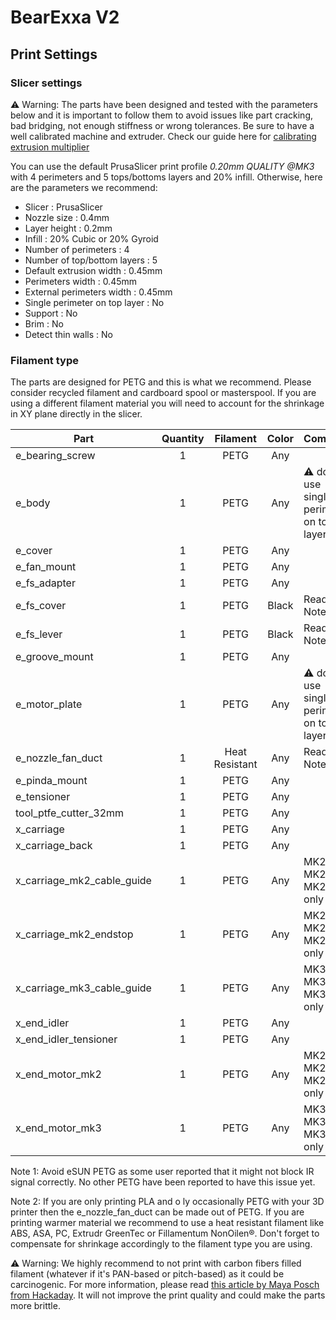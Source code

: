 # BearExxa V2

## Print Settings

### Slicer settings

:warning: Warning: The parts have been designed and tested with the parameters below and it is important to follow them to avoid issues like part cracking, bad bridging, not enough stiffness or wrong tolerances. Be sure to have a well calibrated machine and extruder. Check our guide here for [calibrating extrusion multiplier](https://guides.bear-lab.com/Guide/Extrusion+multiplier+and+filament+diameter/8?lang=en)

You can use the default PrusaSlicer print profile *0.20mm QUALITY @MK3* with 4 perimeters and 5 tops/bottoms layers and 20% infill. Otherwise, here are the parameters we recommend:

  * Slicer : PrusaSlicer
  * Nozzle size : 0.4mm
  * Layer height : 0.2mm
  * Infill : 20% Cubic or 20% Gyroid
  * Number of perimeters : 4
  * Number of top/bottom layers : 5
  * Default extrusion width : 0.45mm
  * Perimeters width : 0.45mm
  * External perimeters width : 0.45mm
  * Single perimeter on top layer : No
  * Support : No
  * Brim : No
  * Detect thin walls : No


### Filament type

The parts are designed for PETG and this is what we recommend. Please consider recycled filament and cardboard spool or masterspool. If you are using a different filament material you will need to account for the shrinkage in XY plane directly in the slicer.

| Part                       | Quantity |    Filament    | Color | Comment                     |
|----------------------------|:--------:|:--------------:|:-----:|-----------------------------|
| e_bearing_screw            |     1    |      PETG      |  Any  |                             |
| e_body                     |     1    |      PETG      |  Any  | :warning: do not use single perimeter on top layer |
| e_cover                    |     1    |      PETG      |  Any  |                             |
| e_fan_mount                |     1    |      PETG      |  Any  |                             |
| e_fs_adapter               |     1    |      PETG      |  Any  |                             |
| e_fs_cover                 |     1    |      PETG      | Black | Read Note 1                 |
| e_fs_lever                 |     1    |      PETG      | Black | Read Note 1                 |
| e_groove_mount             |     1    |      PETG      |  Any  |                             |
| e_motor_plate              |     1    |      PETG      |  Any  | :warning: do not use single perimeter on top layer | 
| e_nozzle_fan_duct          |     1    | Heat Resistant |  Any  | Read Note 2                 |
| e_pinda_mount              |     1    |      PETG      |  Any  |                             |
| e_tensioner                |     1    |      PETG      |  Any  |                             |
| tool_ptfe_cutter_32mm      |     1    |      PETG      |  Any  |                             |
| x_carriage                 |     1    |      PETG      |  Any  |                             |
| x_carriage_back            |     1    |      PETG      |  Any  |                             |
| x_carriage_mk2_cable_guide |     1    |      PETG      |  Any  | MK2.5, MK2.5S, MK2.5S+ only |
| x_carriage_mk2_endstop     |     1    |      PETG      |  Any  | MK2.5, MK2.5S, MK2.5S+ only |
| x_carriage_mk3_cable_guide |     1    |      PETG      |  Any  | MK3, MK3S, MK3S+ only       |
| x_end_idler                |     1    |      PETG      |  Any  |                             |
| x_end_idler_tensioner      |     1    |      PETG      |  Any  |                             |
| x_end_motor_mk2            |     1    |      PETG      |  Any  | MK2.5, MK2.5S, MK2.5S+ only |
| x_end_motor_mk3            |     1    |      PETG      |  Any  | MK3, MK3S, MK3S+ only       |

Note 1: Avoid eSUN PETG as some user reported that it might not block IR signal correctly. No other PETG have been reported to have this issue yet.

Note 2: If you are only printing PLA and o ly occasionally PETG with your 3D printer then the e_nozzle_fan_duct can be made out of PETG. If you are printing warmer material we recommend to use a heat resistant filament like ABS, ASA, PC, Extrudr GreenTec or Fillamentum NonOilen®. Don't forget to compensate for shrinkage accordingly to the filament type you are using.

:warning: Warning: We highly recommend to not print with carbon fibers filled filament (whatever if it's PAN-based or pitch-based) as it could be carcinogenic. For more information, please read [this article by Maya Posch from Hackaday](https://hackaday.com/2024/08/07/on-carbon-fiber-types-and-their-carcinogenic-risks/). It will not improve the print quality and could make the parts more brittle.